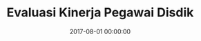 ---
layout: inner
position: left
title: 'Evaluasi Kinerja Pegawai Disdik'
lead_text: 'Programmed the back-end and the client-end of the web application.'
tags: ['MySQL Database', 'PHP', 'Yii 2', 'HTML', 'CSS', 'Javascript', 'jQuery']
featured_image: '/img/posts/ekp.png'
date: 2017-08-01 00:00:00
categories: ['Web Dev']
project_link: ''
button_icon: ''
button_text: ''
order: 15
visible: 1
company: 'Aditya Arta Abadi, PT'
---
